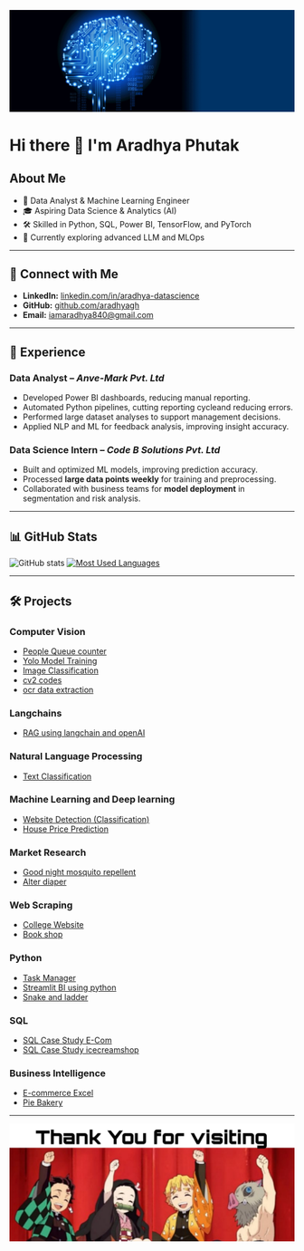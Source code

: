 ![gif for git.gif](https://github.com/aradhyagh/aradhyagh/blob/main/gif%20for%20git.gif)

# Hi there 👋 I'm Aradhya Phutak

## About Me
- 🔭 Data Analyst & Machine Learning Engineer 
- 🎓 Aspiring Data Science & Analytics (AI)
- 🛠 Skilled in Python, SQL, Power BI, TensorFlow, and PyTorch  
- 🌱 Currently exploring advanced LLM and MLOps  

---

## 🔗 Connect with Me
- **LinkedIn:** [linkedin.com/in/aradhya-datascience](https://linkedin.com/in/aradhya-datascience)
- **GitHub:** [github.com/aradhyagh](https://github.com/aradhyagh)
- **Email:** iamaradhya840@gmail.com  

---

## 💼 Experience

### **Data Analyst** – *Anve-Mark Pvt. Ltd*
- Developed Power BI dashboards, reducing manual reporting.  
- Automated Python pipelines, cutting reporting cycleand reducing errors.  
- Performed large dataset analyses to support management decisions.  
- Applied NLP and ML for feedback analysis, improving insight accuracy.

### **Data Science Intern** – *Code B Solutions Pvt. Ltd*
- Built and optimized ML models, improving prediction accuracy.  
- Processed **large data points weekly** for training and preprocessing.  
- Collaborated with business teams for **model deployment** in segmentation and risk analysis.

---

## 📊 GitHub Stats
![GitHub stats](https://github-readme-stats.vercel.app/api?username=aradhyagh&show_icons=true&theme=tokyonight)
[![Most Used Languages](https://github-readme-stats.vercel.app/api/top-langs/?username=aradhyagh&langs_count=8&layout=donut&theme=tokyonight)](https://github.com/anuraghazra/github-readme-stats)

---

## 🛠 Projects

### Computer Vision
- [People Queue counter](https://github.com/aradhyagh/yolo-queue-counter)
- [Yolo Model Training](https://github.com/aradhyagh/YOLO-Model-Training)
- [Image Classification](https://github.com/aradhyagh/Image-Classification-Project)
- [cv2 codes](https://github.com/aradhyagh/Computer-Vision-with-OpenCV-Practice-Notebook)
- [ocr data extraction](https://github.com/aradhyagh/invoice-ocr-data-extraction/tree/main)

### Langchains
- [RAG using langchain and openAI](https://github.com/aradhyagh/RAG-using-LangChain-and-OpenAI)

### Natural Language Processing
- [Text Classification](https://github.com/aradhyagh/nlp-text-classification)

### Machine Learning and Deep learning
- [Website Detection (Classification)](https://github.com/aradhyagh/machine-learning-website-detection)
- [House Price Prediction](https://github.com/aradhyagh/house-price-prediction)

### Market Research
- [Good night mosquito repellent](https://github.com/aradhyagh/mosquito-repellent-review-analysis)
- [Alter diaper](https://github.com/aradhyagh/alter-diaper-review-analysis)

### Web Scraping
- [College Website](https://github.com/aradhyagh/web-scraping-collegewebsite)
- [Book shop](https://github.com/aradhyagh/web_scraping_books)

### Python
- [Task Manager](https://github.com/aradhyagh/python-object-oriented-programming-task-manager)
- [Streamlit BI using python](https://github.com/aradhyagh/streamlit-bi)
- [Snake and ladder](https://github.com/aradhyagh/snake-and-ladder)

### SQL
- [SQL Case Study E-Com](https://github.com/aradhyagh/SQL-Case-study-ECom)
- [SQL Case Study icecreamshop](https://github.com/aradhyagh/sql_case_study_icecreamshop)

### Business Intelligence
- [E-commerce Excel](https://github.com/aradhyagh/E-commerce)
- [Pie Bakery](https://github.com/aradhyagh/powerbi_piebakery)

---

![End](https://github.com/aradhyagh/aradhyagh/blob/main/Picsart_25-09-28_00-25-45-241.png)
